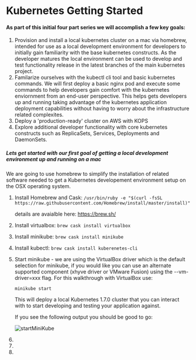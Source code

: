 # Kubernetes Getting Started

#### As part of this initial four part series we will accomplish a few key goals:
1. Provision and install a local kubernetes cluster on a mac via homebrew, intended for use as a local development environment for developers to initially gain familiarity with the base kubernetes constructs. As the developer matures the local environment can be used to develop and test functionality release in the latest branches of the main kubernetes project.
2. Familarize ourselves with the kubectl cli tool and basic kubernetes commands. We will first deploy a basic nginx pod and execute some commands to help developers gain comfort with the kubernetes enviornment from an end-user perspective. This helps gets developers up and running taking advantage of the kubernetes application deployment capabilities without having to worry about the infrastructure related complexites.
3. Deploy a 'production-ready' cluster on AWS with KOPS
4. Explore additional developer functionality with core kubernetes constructs such as ReplicaSets, Services, Deployments and DaemonSets.

##### Lets get started with our first goal of getting a local development environment up and running on a mac

We are going to use homebrew to simplify the installation of related software needed to get a Kubernetes developement environment setup on the OSX operating system.

1. Install Homebrew and Cask:
  ```/usr/bin/ruby -e "$(curl -fsSL https://raw.githubusercontent.com/Homebrew/install/master/install)"```

    details are avaialble here:
    https://brew.sh/

2.  Install virtualbox:
  ```brew cask install virtualbox```

3.  Install minikube:
  ```brew cask install minikube```

4.  Install kubectl:
  ```brew cask install kuberenetes-cli```

5.  Start minikube - we are using the VirtualBox driver which is the default selection for minikube, if you would like you can use an alternate supported component (xhyve driver or VMware Fusion) using the --vm-driver=xxx flag. For this walkthrough with VirtualBox use:

    ```minikube start```

    This will deploy a local Kubernetes 1.7.0 cluster that you can interact with to start developing and testing your application against.

    If you see the following output you should be good to go:

    ![startMiniKube](images/startMiniKube.png)

6.
7.
8.
